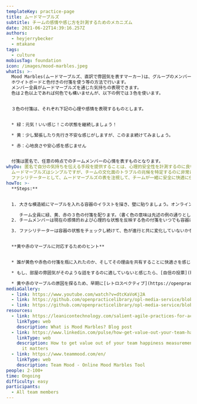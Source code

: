 ```yaml
---
templateKey: practice-page
title: ムードマーブルズ
subtitle: チームの感情や感じ方を計測するためのメカニズム
date: 2021-06-22T14:39:16.257Z
authors:
  - heyjerrybecker
  - mtakane
tags:
  - culture
mobiusTag: foundation
icon: /images/mood-marbles.jpeg
whatIs: >-
  Mood Marbles(ムードマーブルズ、直訳で雰囲気を表すマーカー)は、グループのメンバーが自分の感じていることを色で伝えるというチームの文化を醸成するためのプラクティスです。
  ホワイトボードと色付きの付箋を使う等の方法で行います。
  メンバー全員がムードマーブルズを通じた気持ちの表現できます。
  色は２色以上であれば何色でも構いませんが、以下の例では３色を使います。


  ３色の付箋は、それぞれ下記の心理や感情を表現するものとします。


  * 緑：元気！いい感じ！この状態を継続しましょう！

  * 黄：少し緊張したり先行き不安な感じがしますが、このまま続けてみましょう。

  * 赤：心地良さや安心感を感じません


  付箋は匿名で、任意の時点でのチームメンバーの心情を表すものとなります。
whyDo: 匿名で自分の気持ちを伝える手段を提供することは、心理的安全性を計測するのに良い方法です。
  ムードマーブルズはシンプルですが、チームの文化面のトラブルの兆候を特定するのに非常に役立ちます。
  ファシリテーターとして、ムードマーブルズの表を注視して、チームが一緒に安全に快適に仕事をしているか、チーム内で問題が起きてないか、問題の原因の詳細を引き出すための議論や振り返りが必要かどうかを把握することができます。
howTo: >-
  **Steps:**


  1. 大きな模造紙にマーブルを入れる容器のイラストを描き、壁に貼りましょう。オンラインのホワイトボードツールでも構いません。

     チーム全員に緑、黄、赤の３色の付箋を配ります。（書く色の意味は先述の例の通りとします。）
  2. チームメンバーは現在の感情的および心理的な状態を反映する色の付箋をいつでも容器に入れることができます。

  3. ファシリテーターは容器の状態をチェックし続けて、色が進行と共に変化していないかを確認します。黄色の付箋が少し出る程度であれば問題ありません。黄色の付箋が大量に出始めたり、赤の付箋が出た場合は、問題を解決する方法を見つけてください。


  **黄や赤のマーブルに対応するためのヒント**


  * 誰が黄色や赤色の付箋を瓶に入れたのか、そしてその理由を共有することに快適さを感じているかどうかを尋ねてみると良いでしょう。その場で直接話し合うことができます。

  * もし、部屋の雰囲気がそのような話をするのに適していないと感じたら、[自信の投票](https://openpracticelibrary-ja.netlify.app/practice/confidence-voting/)をブラインド方式（全員が目を瞑って下を向いた状態で行う方式。各メンバーは他のメンバーの投票結果がわからない状態になり、匿名性が保たれる。）を試してみると良いでしょう。これにより、誰と個別に話をする必要があるかを探ることができます。みんながどのように投票するかで、誰が不安を感じているのかがわかったら、問題に寄与している可能性のあることを詳しく学ぶために、チームメンバーとの個別の会話を設定できます。

  * 黄や赤のマーブルの原因を探るため、早期に[レトロスペクティブ](https://openpracticelibrary-ja.netlify.app/practice/retrospectives/)を実施しましょう。
mediaGallery:
  - link: https://www.youtube.com/watch?v=dtcKaVoKj2A
  - link: https://github.com/openpracticelibrary/opl-media-service/blob/master/Mood%20Marbles%20Template.png?raw=true
  - link: https://github.com/openpracticelibrary/opl-media-service/blob/master/Mood%20Marbles.jpeg?raw=true
resources:
  - link: https://leanicontechnology.com/salient-agile-practices-for-accelerated-business-outcomes-part-2/
    linkType: web
    description: What is Mood Marbles? Blog post
  - link: https://www.linkedin.com/pulse/how-get-value-out-your-team-happiness-measurement-why-krivosudska/
    linkType: web
    description: How to get value out of your team happiness measurement...and why
      it matters
  - link: https://www.teammood.com/en/
    linkType: web
    description: Team Mood - Online Mood Marbles Tool
people: 2-100+
time: Ongoing
difficulty: easy
participants:
  - All team members
---
```

